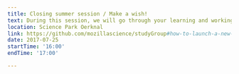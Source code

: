 ```yaml
---
title: Closing summer session / Make a wish!
text: During this session, we will go through your learning and working wishes for the next academic year
location: Science Park Oerknal
link: https://github.com/mozillascience/studyGroup#how-to-launch-a-new-event
date: 2017-07-25
startTime: '16:00'
endTime: '17:00'

---
```

